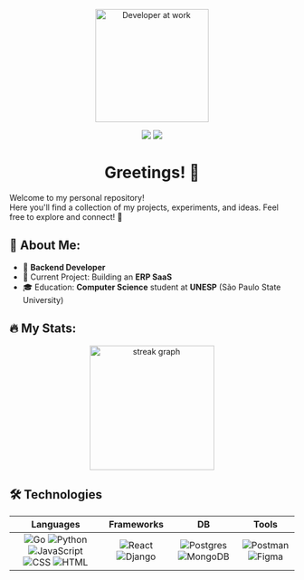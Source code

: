 <p align="center">
  <img src="https://media.giphy.com/media/qgQUggAC3Pfv687qPC/giphy.gif" alt="Developer at work" width="200" />
</p>

<div align="center">
  <a href="https://www.linkedin.com/in/gustavo-ribeiro-montes/" target="_blank"><img src="https://img.shields.io/badge/-LinkedIn-%230077B5?style=for-the-badge&logo=linkedin&logoColor=white" target="_blank"></a> 
  <a href = "gustavoribeiromontes@gmail.com"><img src="https://img.shields.io/badge/-Gmail-%23333?style=for-the-badge&logo=gmail&logoColor=white" target="_blank"></a>
</div>

<h1 align="center">Greetings! 👋</h1>
Welcome to my personal repository! <br/>
Here you'll find a collection of my projects, experiments, and ideas. Feel free to explore and connect! 🤝

## 👤 About Me: 
- 🐹 **Backend Developer**
- 🚀 Current Project: Building an **ERP SaaS**
- 🎓 Education: **Computer Science** student at **UNESP** (São Paulo State University)

## 🔥 My Stats:
<div align="center">
  <img src="https://streak-stats.demolab.com?user=gustavo-rmontes&locale=en&mode=daily&theme=dark&hide_border=false&border_radius=5&order=3" height="220" alt="streak graph"/>
</div>

## 🛠️ Technologies
<div align="center">

| Languages | Frameworks | DB | Tools |
| :-------: | :---------: | :-: | :---: |
| ![Go](https://skillicons.dev/icons?i=go) ![Python](https://skillicons.dev/icons?i=python) ![JavaScript](https://skillicons.dev/icons?i=javascript) ![CSS](https://skillicons.dev/icons?i=css) ![HTML](https://skillicons.dev/icons?i=html) | ![React](https://skillicons.dev/icons?i=react) ![Django](https://skillicons.dev/icons?i=django) | ![Postgres](https://skillicons.dev/icons?i=postgres) ![MongoDB](https://skillicons.dev/icons?i=mongodb) | ![Postman](https://skillicons.dev/icons?i=postman) ![Figma](https://skillicons.dev/icons?i=figma) |

</div>
